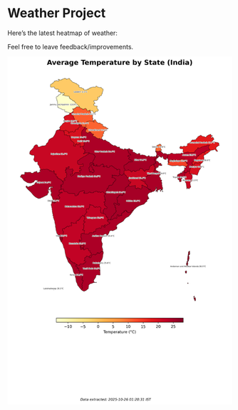 # Weather Project

Here’s the latest heatmap of weather:

Feel free to leave feedback/improvements.

![India Heatmap](docs/assets/india_heatmap.png?v=FD2A09)
